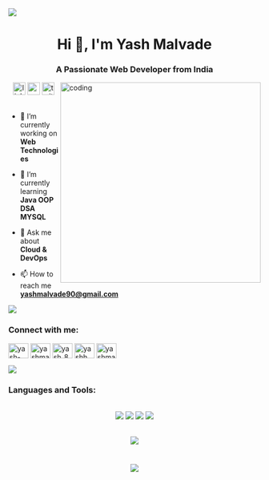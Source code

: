 <img src="https://images.wallpapersden.com/image/download/programmer-eat-sleep-code-and-repeat_bG1rbWWUmZqaraWkpJRmZ2dtba1nZWlt.jpg">
<h1 align="center">Hi 👋, I'm Yash Malvade</h1>
<h3 align="center">A Passionate Web Developer from India</h3>
<img align="right" alt="coding " width="400" src="https://i.pinimg.com/originals/54/e3/7d/54e37d8074ebcde1d96c77d7b2a7f310.gif">
<div align="center">
  <img src="https://img.shields.io/static/v1?message=LinkedIn&logo=linkedin&label=&color=0077B5&logoColor=white&labelColor=&style=for-the-badge" height="25" alt="linkedin logo"  />
  <img src="https://img.shields.io/static/v1?message=Youtube&logo=youtube&label=&color=FF0000&logoColor=white&labelColor=&style=for-the-badge" height="25" alt="youtube logo"  />
  <img src="https://img.shields.io/static/v1?message=Twitter&logo=twitter&label=&color=1DA1F2&logoColor=white&labelColor=&style=for-the-badge" height="25" alt="twitter logo"  />
</div>

<Br>

- 🔭 I’m currently working on **Web Technologies**

- 🌱 I’m currently learning **Java OOP DSA MYSQL**

- 💬 Ask me about **Cloud & DevOps**

- 📫 How to reach me **yashmalvade90@gmail.com**

<img src="https://user-images.githubusercontent.com/73097560/115834477-dbab4500-a447-11eb-908a-139a6edaec5c.gif"><br>

<h3 align="left">Connect with me:</h3>
<p align="left">
<a href="https://linkedin.com/in/yash-malvade-8b0742264" target="blank"><img align="center" src="https://raw.githubusercontent.com/rahuldkjain/github-profile-readme-generator/master/src/images/icons/Social/linked-in-alt.svg" alt="yash-malvade-8b0742264" height="30" width="40" /></a>
<a href="https://www.leetcode.com/yashmalvade83" target="blank"><img align="center" src="https://raw.githubusercontent.com/rahuldkjain/github-profile-readme-generator/master/src/images/icons/Social/leet-code.svg" alt="yashmalvade83" height="30" width="40" /></a>
<a href="https://twitter.com/yash_8082" target="blank"><img align="center" src="https://raw.githubusercontent.com/rahuldkjain/github-profile-readme-generator/master/src/images/icons/Social/twitter.svg" alt="yash_8082" height="30" width="40" /></a>
<a href="https://instagram.com/yashh._.13" target="blank"><img align="center" src="https://raw.githubusercontent.com/rahuldkjain/github-profile-readme-generator/master/src/images/icons/Social/instagram.svg" alt="yashh._.13" height="30" width="40" /></a>
<a href="https://www.hackerrank.com/yashmalvade90" target="blank"><img align="center" src="https://raw.githubusercontent.com/rahuldkjain/github-profile-readme-generator/master/src/images/icons/Social/hackerrank.svg" alt="yashmalvade90" height="30" width="40" /></a>
</p>

<img src="https://user-images.githubusercontent.com/73097560/115834477-dbab4500-a447-11eb-908a-139a6edaec5c.gif"><br>

<h3 align="left">Languages and Tools:</h3>
<div align="center">
   <br/>
<div align="center">
 <img src="https://skillicons.dev/icons?i=java" />
    <img src="https://skillicons.dev/icons?i=git,github,angular,tailwind" />
    <img src="https://skillicons.dev/icons?i=mysql,postman,react,html,docker,vscode,nodejs" />
   <img src="https://skillicons.dev/icons?i=kubernetes,js,postgresql,ts,jenkins,aws,gcp,azure" /><br>
</div>
<br/>
  
  <img src="https://user-images.githubusercontent.com/73097560/115834477-dbab4500-a447-11eb-908a-139a6edaec5c.gif"><br>
  
<h1 align="center">
    <img src="https://readme-typing-svg.herokuapp.com/?font=Righteous&size=28&center=true&vCenter=true&width=300&height=50&duration=4000&lines=Great+to+meet+you!+🤝;" />
</h1>

<br/>
